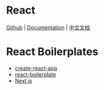 # React

[Github](https://github.com/facebook/react) | [Documentation](https://reactjs.org/) | [中文文档](https://doc.react-china.org/)

# React Boilerplates

- [create-react-app](https://github.com/facebook/create-react-app)
- [react-boilerplate](https://www.reactboilerplate.com/)
- [Next.js](https://github.com/zeit/next.js)








